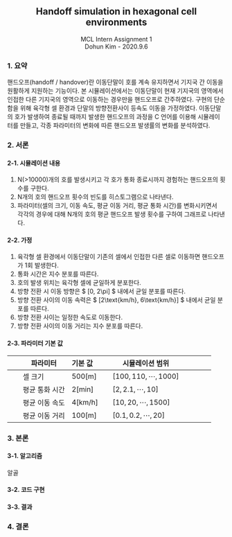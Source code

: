 <h2 style="text-align: center"><br><br>Handoff simulation in hexagonal cell environments </h2>

<div style="text-align: center">MCL Intern Assignment 1</div>
<div style="text-align: center">Dohun Kim - 2020.9.6</div>





### 1. 요약

 핸드오프(handoff / handover)란 이동단말이 호를 계속 유지하면서 기지국 간 이동을 원활하게 지원하는 기능이다. 본 시뮬레이션에서는 이동단말이 현재 기지국의 영역에서 인접한 다른 기지국의 영역으로 이동하는 경우만을 핸드오프로 간주하였다. 구현의 단순함을 위해 육각형 셀 환경과 단말의 방향전환사이 등속도 이동을 가정하였다. 이동단말의 호가 발생하여 종료될 때까지 발생한 핸드오프의 과정을 C 언어를 이용해 시뮬레이터를 만들고, 각종 파라미터의 변화에 따른 핸드오프 발생률의 변화를 분석하였다.



### 2. 서론

#### 2-1. 시뮬레이션 내용

1. N(>10000)개의 호를 발생시키고 각 호가 통화 종료시까지 경험하는 핸드오프의 횟수를 구한다.
2. N개의 호의 핸드오프 횟수의 빈도를 히스토그램으로 나타낸다.
3. 파라미터(셀의 크기, 이동 속도, 평균 이동 거리, 평균 통화 시간)를 변화시키면서 <br>각각의 경우에 대해 N개의 호의 평균 핸드오프 발생 횟수를 구하여 그래프로 나타낸다.



#### 2-2. 가정

1. 육각형 셀 환경에서 이동단말이 기존의 셀에서 인접한 다른 셀로 이동하면 핸드오프가 1회 발생한다.
2. 통화 시간은 지수 분포를 따른다.
3. 호의 발생 위치는 육각형 셀에 균일하게 분포한다.
4. 방향 전환 시 이동 방향은 $ [0, 2\pi] $ 내에서 균일 분포를 따른다.
5. 방향 전환 사이의 이동 속력은 $ [2\text{km/h}, 6\text{km/h}] $ 내에서 균일 분포를 따른다.
6. 방향 전환 사이는 일정한 속도로 이동한다.
7. 방향 전환 사이의 이동 거리는 지수 분포를 따른다.



#### 2-3. 파라미터 기본 값


||파라미터|기본 값&nbsp;&nbsp;&nbsp;&nbsp;&nbsp;&nbsp;&nbsp;| 시뮬레이션 범위            |                  |
|----|----|----|----|---------|
|<img width=12/>|셀 크기|$500\text{[m]}$| $[100, 110, \cdots, 1000]$ |<img width=50/>|
||평균 통화 시간|$2\text{[min]}$| $[2, 2.1, \cdots, 10]$     ||
||평균 이동 속도|$4\text{[km/h]}$| $[10, 20, \cdots, 1500]$   ||
||평균 이동 거리|$100\text{[m]}$| $[0.1,0.2, \cdots,  20]$   ||









### 3. 본론

#### 3-1. 알고리즘

알골



#### 3-2. 코드 구현



#### 3-3. 결과





### 4. 결론

